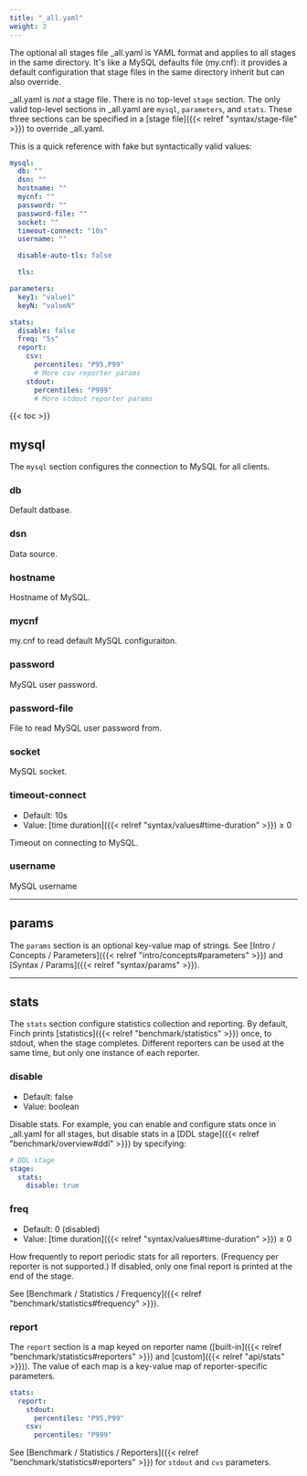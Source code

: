 ```yaml
---
title: "_all.yaml"
weight: 3
---
```


The optional all stages file \_all.yaml is YAML format and applies to all stages in the same directory.
It's like a MySQL defaults file (my.cnf): it provides a default configuration that stage files in the same directory inherit but can also override.

\_all.yaml is _not_ a stage file.
There is no top-level `stage` section.
The only valid top-level sections in \_all.yaml are `mysql`, `parameters`, and `stats`.
These three sections can be specified in a [stage file]({{< relref "syntax/stage-file" >}}) to override \_all.yaml.

This is a quick reference with fake but syntactically valid values:

```yaml
mysql:
  db: ""
  dsn: ""
  hostname: ""
  mycnf: ""
  password: ""
  password-file: ""
  socket: ""
  timeout-connect: "10s"
  username: ""

  disable-auto-tls: false

  tls:

parameters:
  key1: "value1"
  keyN: "valueN"

stats:
  disable: false
  freq: "5s"
  report:
    csv:
      percentiles: "P95,P99"
      # More csv reporter params
    stdout:
      percentiles: "P999"
      # More stdout reporter params
```

{{< toc >}}

## mysql

The `mysql` section configures the connection to MySQL for all clients.

### db

Default datbase.

### dsn

Data source.

### hostname

Hostname of MySQL.

### mycnf

my.cnf to read default MySQL configuraiton.

### password

MySQL user password.

### password-file

File to read MySQL user password from.

### socket

MySQL socket.

### timeout-connect
* Default: 10s
* Value: [time duration]({{< relref "syntax/values#time-duration" >}}) &ge; 0

Timeout on connecting to MySQL.

### username

MySQL username

---

## params

The `params` section is an optional key-value map of strings.
See [Intro / Concepts / Parameters]({{< relref "intro/concepts#parameters" >}}) and [Syntax / Params]({{< relref "syntax/params" >}}).

---

## stats

The `stats` section configure statistics collection and reporting.
By default, Finch prints [statistics]({{< relref "benchmark/statistics" >}}) once, to stdout, when the stage completes. 
Different reporters can be used at the same time, but only one instance of each reporter.

### disable

* Default: false
* Value: boolean

Disable stats.
For example, you can enable and configure stats once in \_all.yaml for all stages, but disable stats in a [DDL stage]({{< relref "benchmark/overview#ddl" >}}) by specifying:

```yaml
# DDL stage
stage:
  stats:
    disable: true
```

### freq

* Default: 0 (disabled)
* Value: [time duration]({{< relref "syntax/values#time-duration" >}}) &ge; 0

How frequently to report periodic stats for all reporters.
(Frequency per reporter is not supported.)
If disabled, only one final report is printed at the end of the stage.

See [Benchmark / Statistics / Frequency]({{< relref "benchmark/statistics#frequency" >}}).

### report

The `report` section is a map keyed on reporter name ([built-in]({{< relref "benchmark/statistics#reporters" >}}) and [custom]({{< relref "api/stats" >}})).
The value of each map is a key-value map of reporter-specific parameters.

```yaml
stats:
  report:
    stdout:
      percentiles: "P95,P99"
    csv:
      percentiles: "P999"
```

See [Benchmark / Statistics / Reporters]({{< relref "benchmark/statistics#reporters" >}}) for `stdout` and `cvs` parameters.
